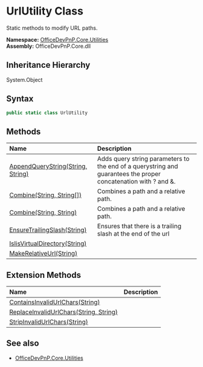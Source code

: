 # UrlUtility Class
 Static methods to modify URL paths.   

**Namespace:** [OfficeDevPnP.Core.Utilities](OfficeDevPnP.Core.Utilities.md)  
**Assembly:** OfficeDevPnP.Core.dll  
## Inheritance Hierarchy
System.Object  
## Syntax
```C#
public static class UrlUtility
```
## Methods
|**Name**|**Description**|
|:-----|:-----|
| [AppendQueryString(String, String)](OfficeDevPnP.Core.Utilities.UrlUtility.4066d2e4.md) |  Adds query string parameters to the end of a querystring and guarantees the proper concatenation with ? and &.
| [Combine(String, String[])](OfficeDevPnP.Core.Utilities.UrlUtility.855ffbf0.md) | Combines a path and a relative path.
| [Combine(String, String)](OfficeDevPnP.Core.Utilities.UrlUtility.63559c31.md) | Combines a path and a relative path.
| [EnsureTrailingSlash(String)](OfficeDevPnP.Core.Utilities.UrlUtility.9cc5e529.md) | Ensures that there is a trailing slash at the end of the url
| [IsIisVirtualDirectory(String)](OfficeDevPnP.Core.Utilities.UrlUtility.d19d0270.md) | 
| [MakeRelativeUrl(String)](OfficeDevPnP.Core.Utilities.UrlUtility.98a01cfa.md) | 
## Extension Methods
|**Name**|**Description**|
|:-----|:-----|
| [ContainsInvalidUrlChars(String)](OfficeDevPnP.Core.Utilities.UrlUtility.7bcf7fd6.md) | 
| [ReplaceInvalidUrlChars(String, String)](OfficeDevPnP.Core.Utilities.UrlUtility.ebad641c.md) | 
| [StripInvalidUrlChars(String)](OfficeDevPnP.Core.Utilities.UrlUtility.39d455f1.md) | 
## See also
- [OfficeDevPnP.Core.Utilities](OfficeDevPnP.Core.Utilities.md)
